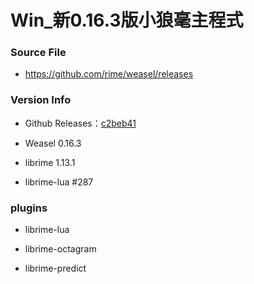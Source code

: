 # Win_新0.16.3版小狼毫主程式

### Source File

- https://github.com/rime/weasel/releases

### Version Info

- Github Releases：[c2beb41](https://github.com/rime/weasel/releases/tag/latest)

- Weasel 0.16.3

- librime 1.13.1

- librime-lua #287

### plugins

- librime-lua

- librime-octagram

- librime-predict

